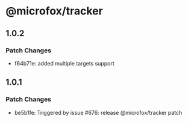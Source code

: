# @microfox/tracker

## 1.0.2

### Patch Changes

- f64b71e: added multiple targets support

## 1.0.1

### Patch Changes

- be5b1fe: Triggered by issue #676: release @microfox/tracker patch
